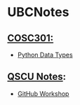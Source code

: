 # UBCNotes
## [COSC301:](COSC301)
- [Python Data Types](COSC301/Python%20Data%20Types.md)
## [QSCU Notes](/QSCU%20Notes/):
- [GitHub Workshop](QSCU%20Notes/GitHub%20Workshop.md)
